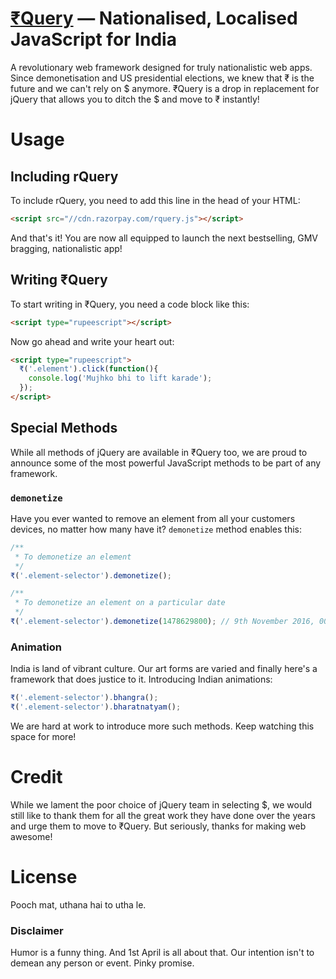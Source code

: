 # [₹Query](https://razorpay.com/rquery) — Nationalised, Localised JavaScript for India

A revolutionary web framework designed for truly nationalistic web apps. Since demonetisation and US presidential elections, we knew that ₹ is the future and we can't rely on $ anymore. ₹Query is a drop in replacement for jQuery that allows you to ditch the $ and move to ₹ instantly!

# Usage

## Including rQuery

To include rQuery, you need to add this line in the head of your HTML:

```html
<script src="//cdn.razorpay.com/rquery.js"></script>
```

And that's it! You are now all equipped to launch the next bestselling, GMV bragging, nationalistic app!

## Writing ₹Query

To start writing in ₹Query, you need a code block like this:

```html
<script type="rupeescript"></script>
```

Now go ahead and write your heart out:

```html
<script type="rupeescript">
  ₹('.element').click(function(){
    console.log('Mujhko bhi to lift karade');
  });
</script>
```

## Special Methods

While all methods of jQuery are available in ₹Query too, we are proud to announce some of the most powerful JavaScript methods to be part of any framework.

### `demonetize`

Have you ever wanted to remove an element from all your customers devices, no matter how many have it? `demonetize` method enables this:

```javascript
/**
 * To demonetize an element
 */
₹('.element-selector').demonetize();

/**
 * To demonetize an element on a particular date
 */
₹('.element-selector').demonetize(1478629800); // 9th November 2016, 00:00:00
```

### Animation

India is land of vibrant culture. Our art forms are varied and finally here's a framework that does justice to it. Introducing Indian animations:

```javascript
₹('.element-selector').bhangra();
₹('.element-selector').bharatnatyam();
```

We are hard at work to introduce more such methods. Keep watching this space for more!

# Credit
While we lament the poor choice of jQuery team in selecting $, we would still like to thank them for all the great work they have done over the years and urge them to move to ₹Query. But seriously, thanks for making web awesome!

# License
Pooch mat, uthana hai to utha le.

### Disclaimer
Humor is a funny thing. And 1st April is all about that. Our intention isn't to demean any person or event. Pinky promise.
